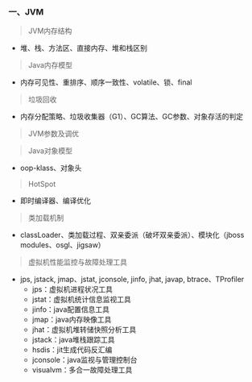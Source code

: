### 一、JVM

> JVM内存结构

- 堆、栈、方法区、直接内存、堆和栈区别

> Java内存模型

- 内存可见性、重排序、顺序一致性、volatile、锁、final

> 垃圾回收

- 内存分配策略、垃圾收集器（G1）、GC算法、GC参数、对象存活的判定

> JVM参数及调优



> Java对象模型

- oop-klass、对象头

> HotSpot

- 即时编译器、编译优化

> 类加载机制

- classLoader、类加载过程、双亲委派（破坏双亲委派）、模块化（jboss modules、osgl、jigsaw）

> 虚拟机性能监控与故障处理工具

- jps, jstack, jmap、jstat, jconsole, jinfo, jhat, javap, btrace、TProfiler
  - jps：虚拟机进程状况工具
  - jstat：虚拟机统计信息监视工具
  - jinfo：java配置信息工具
  - jmap：java内存映像工具
  - jhat：虚拟机堆转储快照分析工具
  - jstack：java堆栈跟踪工具
  - hsdis：jit生成代码反汇编
  - jconsole：java监视与管理控制台
  - visualvm：多合一故障处理工具